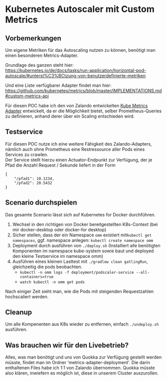 # Kubernetes Autoscaler mit Custom Metrics

## Vorbemerkungen
Um eigene Metriken für das Autoscaling nutzen zu können, benötigt man einen besonderen Metrics-Adapter.

Grundlage des ganzen steht hier:<br>
https://kubernetes.io/de/docs/tasks/run-application/horizontal-pod-autoscale/#unterst%C3%BCtzung-von-benutzerdefinierte-metriken

Und eine Liste verfügbarer Adapter findet man hier:<br>
https://github.com/kubernetes/metrics/blob/master/IMPLEMENTATIONS.md#custom-metrics-api

Für diesen POC habe ich den von Zalando entwickelten [Kube Metrics Adapter](https://github.com/zalando-incubator/kube-metrics-adapter) entwickelt, da er die Möglichkeit bietet, selber Prometheus-Queries zu definieren, anhand derer über ein Scaling entschieden wird.

## Testservice
Für diesen POC nutze ich eine weitere Fähigkeit des Zalando-Adapters, nämlich auch ohne Prometheus eine Restressource aller Pods eines Services zu crawlen.<br>
Der Service stellt hierzu einen Actuator-Endpunkt zur Verfügung, der je Pfad die Anzahl Request / Sekunde liefert in der Form
```
{
    "/pfad1": 10.1234,
    "/pfad2": 20.5432
}
```

## Scenario durchspielen
Das gesamte Scenario lässt sich auf Kubernetes for Docker durchführen.

1. Wechsel in den richtigen von Docker bereitgestellten K8s-Context (bei mir docker-desktop oder docker-for desktop)
2. Sicher stellen, dass der ein Namespace `omm` existiert mit`kubectl get namespaces`, ggf. namespace anlegen: `kubectl create namespace omm`
3. Deployment durch ausführen von `./deploy.sh` (Installiert alle benötigten Komponenten im namespace kube-system sowie baut und deployed den kleine Testservice im namespace omm)
4. Ausführen eines kleinen Lasttest mit `./gradlew clean gatlingRun`, gleichzeitig die pods beobachten.
    * `kubectl -n omm logs -f deployment/podscaler-service --all-containers=true`
    * `watch kubectl -n omm get pods`
    
Nach einiger Zeit sieht man, wie die Pods mit steigenden Requestzahlen hochscaliert werden.

## Cleanup
Um alle Kompenenten aus K8s wieder zu entfernen, einfach `./undeploy.sh` ausführen.

## Was brauchen wir für den Livebetrieb?
Alles, was man benötigt und uns von Quokka zur Verfügung gestellt werden müsste, findet man im Ordner 'metrics-adapter-deployment'. Die darin enthaltenen Files habe ich 1:1 von Zalando übernommen.
Quokka müsste also klären, inwiefern es möglich ist, diese in unserem Cluster auszurollen.
